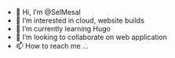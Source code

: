 - 👋 Hi, I’m @SelMesal
- 👀 I’m interested in cloud, website builds
- 🌱 I’m currently learning Hugo
- 💞️ I’m looking to collaborate on web application
- 📫 How to reach me ...

<!---
SelMesal/SelMesal is a ✨ special ✨ repository because its `README.md` (this file) appears on your GitHub profile.
You can click the Preview link to take a look at your changes.
--->
